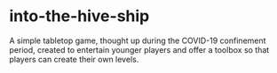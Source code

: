 # into-the-hive-ship
A simple tabletop game, thought up during the COVID-19 confinement period, created to entertain younger players and offer a toolbox so that players can create their own levels.
